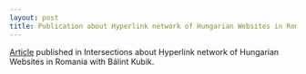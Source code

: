 ```yaml
---
layout: post
title: Publication about Hyperlink network of Hungarian Websites in Romania
---
```


[Article](http://intersections.tk.mta.hu/index.php/intersections/article/view/300) published in Intersections about Hyperlink network of Hungarian Websites in Romania
 with Bálint Kubik.
